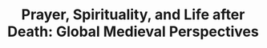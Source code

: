 ---
layout: collection
title: 'Prayer, Spirituality, and Life after Death: Global Medieval Perspectives'
breadcrumb: true
permalink: "/collections/prayer-spirituality-and-life-after-death-global-medieval-perspectives/"
identifier: prayer-spirituality-and-life-after-death-global-medieval-perspectives
image: 
---